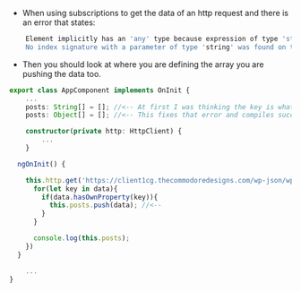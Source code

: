 - When using subscriptions to get the data of an http request and there is an error that states:

```sh
    Element implicitly has an 'any' type because expression of type 'string' can't be used to index type 'Object'.
    No index signature with a parameter of type 'string' was found on type 'Object'.
```

- Then you should look at where you are defining the array you are pushing the data too.

```typescript
export class AppComponent implements OnInit {
    ...
    posts: String[] = []; //<-- At first I was thinking the key is what the type of posts needed to be but then realized what was being pushed was the data object not the key string.
    posts: Object[] = []; //<-- This fixes that error and compiles successfully.

    constructor(private http: HttpClient) {
        ...
    }

  ngOnInit() {

    this.http.get('https://client1cg.thecommodoredesigns.com/wp-json/wp/v2/posts').subscribe(data => {
      for(let key in data){
        if(data.hasOwnProperty(key)){
          this.posts.push(data); //<--
        }
      }

      console.log(this.posts);
    })
  }

    ...
}
```
